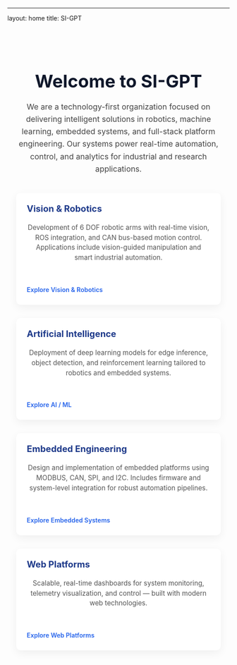 ---

layout: home title: SI-GPT

<style>
  .section {
    max-width: 960px;
    margin: 0 auto;
    padding: 40px 20px;
    font-family: 'Inter', sans-serif;
  }
  .section h1 {
    font-size: 2.5rem;
    color: #0f172a;
    margin-bottom: 20px;
    text-align: center;
  }
  .section p {
    font-size: 1.1rem;
    color: #444;
    text-align: center;
    margin-bottom: 40px;
    line-height: 1.6;
  }
  .grid {
    display: grid;
    grid-template-columns: repeat(auto-fit, minmax(280px, 1fr));
    gap: 30px;
  }
  .card {
    background: #ffffff;
    padding: 24px;
    border-radius: 10px;
    box-shadow: 0 6px 20px rgba(0, 0, 0, 0.06);
    transition: all 0.3s ease;
  }
  .card h3 {
    margin-top: 0;
    color: #1e3a8a;
    font-size: 1.25rem;
  }
  .card p {
    color: #555;
    font-size: 0.95rem;
    line-height: 1.5;
  }
  .card a {
    display: inline-block;
    margin-top: 12px;
    color: #2563eb;
    font-weight: 600;
    text-decoration: none;
    border-bottom: 2px solid transparent;
  }
  .card a:hover {
    border-color: #2563eb;
  }
</style><div class="section">
  <h1>Welcome to SI-GPT</h1>
  <p>
    We are a technology-first organization focused on delivering intelligent solutions in robotics, machine learning, embedded systems, and full-stack platform engineering. Our systems power real-time automation, control, and analytics for industrial and research applications.
  </p>  <div class="grid">
    <div class="card">
      <h3>Vision & Robotics</h3>
      <p>Development of 6 DOF robotic arms with real-time vision, ROS integration, and CAN bus-based motion control. Applications include vision-guided manipulation and smart industrial automation.</p>
      <a href="projects/vision-robotics.md">Explore Vision & Robotics</a>
    </div>
    <div class="card">
      <h3>Artificial Intelligence</h3>
      <p>Deployment of deep learning models for edge inference, object detection, and reinforcement learning tailored to robotics and embedded systems.</p>
      <a href="projects/ai-ml.md">Explore AI / ML</a>
    </div>
    <div class="card">
      <h3>Embedded Engineering</h3>
      <p>Design and implementation of embedded platforms using MODBUS, CAN, SPI, and I2C. Includes firmware and system-level integration for robust automation pipelines.</p>
      <a href="projects/embedded.md">Explore Embedded Systems</a>
    </div>
    <div class="card">
      <h3>Web Platforms</h3>
      <p>Scalable, real-time dashboards for system monitoring, telemetry visualization, and control — built with modern web technologies.</p>
      <a href="projects/web.md">Explore Web Platforms</a>
    </div>
  </div>
</div>
